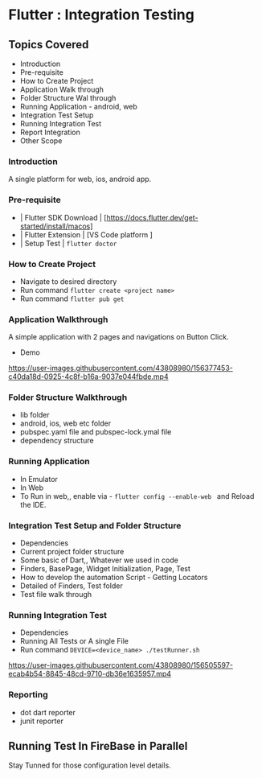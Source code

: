 # Flutter : Integration Testing

## Topics Covered
- Introduction
- Pre-requisite
- How to Create Project
- Application Walk through
- Folder Structure Wal through
- Running Application - android, web 
- Integration Test Setup
- Running Integration Test
- Report Integration
- Other Scope

### Introduction
 A single platform for web, ios, android app.

### Pre-requisite
- | Flutter SDK Download | [https://docs.flutter.dev/get-started/install/macos]
- | Flutter Extension | [VS Code platform ]
- | Setup Test | ````flutter doctor ````

### How to Create Project
- Navigate to desired directory
- Run command ````flutter create <project name> ````
- Run command ````flutter pub get ````

### Application Walkthrough
A simple application with 2 pages and navigations on Button Click.
 - Demo
 
 https://user-images.githubusercontent.com/43808980/156377453-c40da18d-0925-4c8f-b16a-9037e044fbde.mp4

 
### Folder Structure Walkthrough
 - lib folder
 - android, ios, web etc folder
 - pubspec.yaml file and pubspec-lock.ymal file
 - dependency structure


### Running Application
 - In Emulator
 - In Web 
 -    To Run in web,, enable via - ````flutter config --enable-web ````
      and Reload the IDE.

### Integration Test Setup and Folder Structure
 - Dependencies
 - Current project folder structure
 - Some basic of Dart,, Whatever we used in code
 - Finders, BasePage, Widget Initialization, Page, Test
 - How to develop the automation Script - Getting Locators
 - Detailed of Finders, Test folder
 - Test file walk through

### Running Integration Test
 - Dependencies
 - Running All Tests or A single File
 - Run command ```` DEVICE=<device_name> ./testRunner.sh  ````

https://user-images.githubusercontent.com/43808980/156505597-ecab4b54-8845-48cd-9710-db36e1635957.mp4
 
### Reporting
 - dot dart reporter
 - junit reporter

## Running Test In FireBase in Parallel


Stay Tunned for those configuration level details.




